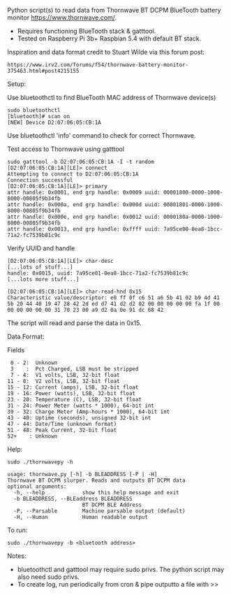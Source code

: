 Python script(s) to read data from Thornwave BT DCPM BlueTooth battery monitor <https://www.thornwave.com/>.

  * Requires functioning BlueTooth stack & gatttool.
  * Tested on Raspberry Pi 3b+ Raspbian 5.4 with default BT stack.

Inspiration and data format credit to Stuart Wilde via this forum post:

    https://www.irv2.com/forums/f54/thornwave-battery-monitor-375463.html#post4215155

Setup:

Use bluetoothctl to find BlueTooth MAC address of Thornwave device(s)
  
    sudo bluetoothctl
    [bluetooth]# scan on
    [NEW] Device D2:07:06:05:CB:1A
    
  Use bluetoothctl 'info' command to check for correct Thornwave.

  Test access to Thornwave using gatttool 

    sudo gatttool -b D2:07:06:05:CB:1A -I -t random
    [D2:07:06:05:CB:1A][LE]> connect
    Attempting to connect to D2:07:06:05:CB:1A
    Connection successful
    [D2:07:06:05:CB:1A][LE]> primary
    attr handle: 0x0001, end grp handle: 0x0009 uuid: 00001800-0000-1000-8000-00805f9b34fb
    attr handle: 0x000a, end grp handle: 0x000d uuid: 00001801-0000-1000-8000-00805f9b34fb
    attr handle: 0x000e, end grp handle: 0x0012 uuid: 0000180a-0000-1000-8000-00805f9b34fb
    attr handle: 0x0013, end grp handle: 0xffff uuid: 7a95ce00-0ea8-1bcc-71a2-fc7539b81c9c

  Verify UUID and handle

    [D2:07:06:05:CB:1A][LE]> char-desc
    [...lots of stuff...]
    handle: 0x0015, uuid: 7a95ce01-0ea8-1bcc-71a2-fc7539b81c9c
    [...lots more stuff...]

    [D2:07:06:05:CB:1A][LE]> char-read-hnd 0x15
    Characteristic value/descriptor: e0 ff 0f c6 51 a6 5b 41 02 b9 4d 41 5b 20 44 40 19 47 28 42 2d ed d7 41 d2 d2 02 00 00 00 00 00 fa 1f 00 00 00 00 00 00 31 70 23 00 a9 d2 0a 0e 91 dc 68 42

  The script will read and parse the data in 0x15.

Data Format:

  Fields
  
     0 - 2:  Unknown
     3    :  Pct Charged, LSB must be stripped
     7 - 4:  V1 volts, LSB, 32-bit float
    11 - 8:  V2 volts, LSB, 32-bit float
    15 - 12: Current (amps), LSB, 32-bit float
    19 - 16: Power (watts), LSB, 32-bit float
    23 - 20: Temperature (C), LSB, 32-bit float
    31 - 24: Power Meter (watts * 1000), 64-bit int
    39 - 32: Charge Meter (Amp-hours * 1000), 64-bit int
    43 - 40: Uptime (seconds), unsigned 32-bit int
    47 - 44: Date/Time (unknown format)
    51 - 48: Peak Current, 32-bit float
    52+    : Unknown

Help:

    sudo ./thornwavepy -h
    
    usage: thornwave.py [-h] -b BLEADDRESS [-P | -H]
    Thornwave BT DCPM slurper. Reads and outputs BT DCPM data
    optional arguments:
      -h, --help            show this help message and exit
      -b BLEADDRESS, --BLEaddress BLEADDRESS
                            BT DCPM BLE Address
      -P, --Parsable        Machine parsable output (default)
      -H, --Human           Human readable output

To run:

    sudo ./thornwavepy -b <bluetooth address>

Notes:

  * bluetoothctl and gatttool may require sudo privs. The python script may also need sudo privs.
  * To create log, run periodically from cron & pipe outputto a file with >>

